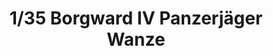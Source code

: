 ---
layout: product
title: "1/35 Borgward IV Panzerjäger Wanze"
price: "2600" 
desc: "Maketa"
img_path: "/assets/img/DW35008.jpg"
brand: "Das Werk"
available: true
special_offer: false
new: false
soon: true
cat: "010000"
subcat: "011100"
subsubcat: "0N/A"
sifra: "DW35008"
popular: false
---